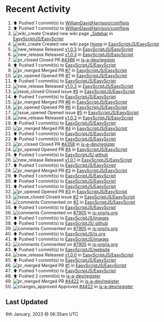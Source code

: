 # Recent Activity

<!--RECENT_ACTIVITY:start-->
1. ⬆️ Pushed 1 commit(s) to [WilliamDavidHarrison/coinflipjs](https://github.com/WilliamDavidHarrison/coinflipjs)<br>
2. ⬆️ Pushed 1 commit(s) to [WilliamDavidHarrison/coinflipjs](https://github.com/WilliamDavidHarrison/coinflipjs)<br>
3. ![wiki_create](https://cdn.jsdelivr.net/gh/Readme-Workflows/Readme-Icons@main/icons/octicons/Wiki.svg) Created new wiki page [_Sidebar](https://github.com/EasyScriptJS/EasyScript/wiki/_Sidebar) in [EasyScriptJS/EasyScript](https://github.com/EasyScriptJS/EasyScript)<br>
4. ![wiki_create](https://cdn.jsdelivr.net/gh/Readme-Workflows/Readme-Icons@main/icons/octicons/Wiki.svg) Created new wiki page [Home](https://github.com/EasyScriptJS/EasyScript/wiki/Home) in [EasyScriptJS/EasyScript](https://github.com/EasyScriptJS/EasyScript)<br>
5. ![new_release](https://cdn.jsdelivr.net/gh/Readme-Workflows/Readme-Icons@main/icons/octicons/Release.svg) Released [v1.0.3](https://github.com/EasyScriptJS/EasyScript/releases/tag/v1.0.3) in [EasyScriptJS/EasyScript](https://github.com/EasyScriptJS/EasyScript)<br>
6. ![new_release](https://cdn.jsdelivr.net/gh/Readme-Workflows/Readme-Icons@main/icons/octicons/Release.svg) Released [v1.0.3](https://github.com/EasyScriptJS/EasyScript/releases/tag/v1.0.3) in [EasyScriptJS/EasyScript](https://github.com/EasyScriptJS/EasyScript)<br>
7. ![pr_closed](https://cdn.jsdelivr.net/gh/Readme-Workflows/Readme-Icons@main/icons/octicons/PullRequestClosed.svg) Closed PR [#4366](https://github.com/is-a-dev/register/pull/4366) in [is-a-dev/register](https://github.com/is-a-dev/register)<br>
8. ⬆️ Pushed 1 commit(s) to [EasyScriptJS/EasyScript](https://github.com/EasyScriptJS/EasyScript)<br>
9. ![pr_merged](https://cdn.jsdelivr.net/gh/Readme-Workflows/Readme-Icons@main/icons/octicons/PullRequestMerged.svg) Merged PR [#7](https://github.com/EasyScriptJS/EasyScript/pull/7) in [EasyScriptJS/EasyScript](https://github.com/EasyScriptJS/EasyScript)<br>
10. ![pr_opened](https://cdn.jsdelivr.net/gh/Readme-Workflows/Readme-Icons@main/icons/octicons/PullRequestOpened.svg) Opened PR [#7](https://github.com/EasyScriptJS/EasyScript/pull/7) in [EasyScriptJS/EasyScript](https://github.com/EasyScriptJS/EasyScript)<br>
11. ⬆️ Pushed 1 commit(s) to [EasyScriptJS/EasyScript](https://github.com/EasyScriptJS/EasyScript)<br>
12. ![new_release](https://cdn.jsdelivr.net/gh/Readme-Workflows/Readme-Icons@main/icons/octicons/Release.svg) Released [v1.0.3](https://github.com/EasyScriptJS/EasyScript/releases/tag/v1.0.3) in [EasyScriptJS/EasyScript](https://github.com/EasyScriptJS/EasyScript)<br>
13. ![issue_closed](https://cdn.jsdelivr.net/gh/Readme-Workflows/Readme-Icons@main/icons/octicons/IssueClosed.svg) Closed issue [#5](https://github.com/EasyScriptJS/EasyScript/issues/5) in [EasyScriptJS/EasyScript](https://github.com/EasyScriptJS/EasyScript)<br>
14. ⬆️ Pushed 1 commit(s) to [EasyScriptJS/EasyScript](https://github.com/EasyScriptJS/EasyScript)<br>
15. ![pr_merged](https://cdn.jsdelivr.net/gh/Readme-Workflows/Readme-Icons@main/icons/octicons/PullRequestMerged.svg) Merged PR [#6](https://github.com/EasyScriptJS/EasyScript/pull/6) in [EasyScriptJS/EasyScript](https://github.com/EasyScriptJS/EasyScript)<br>
16. ![pr_opened](https://cdn.jsdelivr.net/gh/Readme-Workflows/Readme-Icons@main/icons/octicons/PullRequestOpened.svg) Opened PR [#6](https://github.com/EasyScriptJS/EasyScript/pull/6) in [EasyScriptJS/EasyScript](https://github.com/EasyScriptJS/EasyScript)<br>
17. ![issue_opened](https://cdn.jsdelivr.net/gh/Readme-Workflows/Readme-Icons@main/icons/octicons/IssueOpened.svg) Opened issue [#5](https://github.com/EasyScriptJS/EasyScript/issues/5) in [EasyScriptJS/EasyScript](https://github.com/EasyScriptJS/EasyScript)<br>
18. ![new_release](https://cdn.jsdelivr.net/gh/Readme-Workflows/Readme-Icons@main/icons/octicons/Release.svg) Released [v1.0.2](https://github.com/EasyScriptJS/EasyScript/releases/tag/v1.0.2) in [EasyScriptJS/EasyScript](https://github.com/EasyScriptJS/EasyScript)<br>
19. ⬆️ Pushed 1 commit(s) to [EasyScriptJS/EasyScript](https://github.com/EasyScriptJS/EasyScript)<br>
20. ![pr_merged](https://cdn.jsdelivr.net/gh/Readme-Workflows/Readme-Icons@main/icons/octicons/PullRequestMerged.svg) Merged PR [#4](https://github.com/EasyScriptJS/EasyScript/pull/4) in [EasyScriptJS/EasyScript](https://github.com/EasyScriptJS/EasyScript)<br>
21. ⬆️ Pushed 1 commit(s) to [EasyScriptJS/EasyScript](https://github.com/EasyScriptJS/EasyScript)<br>
22. ⬆️ Pushed 1 commit(s) to [EasyScriptJS/EasyScript](https://github.com/EasyScriptJS/EasyScript)<br>
23. ![pr_closed](https://cdn.jsdelivr.net/gh/Readme-Workflows/Readme-Icons@main/icons/octicons/PullRequestClosed.svg) Closed PR [#4358](https://github.com/is-a-dev/register/pull/4358) in [is-a-dev/register](https://github.com/is-a-dev/register)<br>
24. ![pr_opened](https://cdn.jsdelivr.net/gh/Readme-Workflows/Readme-Icons@main/icons/octicons/PullRequestOpened.svg) Opened PR [#4](https://github.com/EasyScriptJS/EasyScript/pull/4) in [EasyScriptJS/EasyScript](https://github.com/EasyScriptJS/EasyScript)<br>
25. ⬆️ Pushed 1 commit(s) to [EasyScriptJS/.github](https://github.com/EasyScriptJS/.github)<br>
26. ![new_release](https://cdn.jsdelivr.net/gh/Readme-Workflows/Readme-Icons@main/icons/octicons/Release.svg) Released [v1.0.1](https://github.com/EasyScriptJS/EasyScript/releases/tag/v1.0.1) in [EasyScriptJS/EasyScript](https://github.com/EasyScriptJS/EasyScript)<br>
27. ⬆️ Pushed 1 commit(s) to [EasyScriptJS/EasyScript](https://github.com/EasyScriptJS/EasyScript)<br>
28. ![pr_merged](https://cdn.jsdelivr.net/gh/Readme-Workflows/Readme-Icons@main/icons/octicons/PullRequestMerged.svg) Merged PR [#3](https://github.com/EasyScriptJS/EasyScript/pull/3) in [EasyScriptJS/EasyScript](https://github.com/EasyScriptJS/EasyScript)<br>
29. ⬆️ Pushed 1 commit(s) to [EasyScriptJS/EasyScript](https://github.com/EasyScriptJS/EasyScript)<br>
30. ⬆️ Pushed 1 commit(s) to [EasyScriptJS/EasyScript](https://github.com/EasyScriptJS/EasyScript)<br>
31. ⬆️ Pushed 1 commit(s) to [EasyScriptJS/EasyScript](https://github.com/EasyScriptJS/EasyScript)<br>
32. ![pr_opened](https://cdn.jsdelivr.net/gh/Readme-Workflows/Readme-Icons@main/icons/octicons/PullRequestOpened.svg) Opened PR [#3](https://github.com/EasyScriptJS/EasyScript/pull/3) in [EasyScriptJS/EasyScript](https://github.com/EasyScriptJS/EasyScript)<br>
33. ![issue_closed](https://cdn.jsdelivr.net/gh/Readme-Workflows/Readme-Icons@main/icons/octicons/IssueClosed.svg) Closed issue [#2](https://github.com/EasyScriptJS/EasyScript/issues/2) in [EasyScriptJS/EasyScript](https://github.com/EasyScriptJS/EasyScript)<br>
34. ![comments](https://cdn.jsdelivr.net/gh/Readme-Workflows/Readme-Icons@main/icons/octicons/Comment.svg) Commented on [#2](https://github.com/EasyScriptJS/EasyScript/issues/2#issuecomment-1373130402) in [EasyScriptJS/EasyScript](https://github.com/EasyScriptJS/EasyScript)<br>
35. ⬆️ Pushed 1 commit(s) to [EasyScriptJS/EasyScript](https://github.com/EasyScriptJS/EasyScript)<br>
36. ![comments](https://cdn.jsdelivr.net/gh/Readme-Workflows/Readme-Icons@main/icons/octicons/Comment.svg) Commented on [#7905](https://github.com/js-org/js.org/pull/7905#issuecomment-1373124174) in [js-org/js.org](https://github.com/js-org/js.org)<br>
37. ⬆️ Pushed 1 commit(s) to [EasyScriptJS/images](https://github.com/EasyScriptJS/images)<br>
38. ⬆️ Pushed 1 commit(s) to [EasyScriptJS/.github](https://github.com/EasyScriptJS/.github)<br>
39. ![comments](https://cdn.jsdelivr.net/gh/Readme-Workflows/Readme-Icons@main/icons/octicons/Comment.svg) Commented on [#7905](https://github.com/js-org/js.org/pull/7905#issuecomment-1373115765) in [js-org/js.org](https://github.com/js-org/js.org)<br>
40. ⬆️ Pushed 1 commit(s) to [EasyScriptJS/js.org](https://github.com/EasyScriptJS/js.org)<br>
41. ⬆️ Pushed 1 commit(s) to [EasyScriptJS/images](https://github.com/EasyScriptJS/images)<br>
42. ![comments](https://cdn.jsdelivr.net/gh/Readme-Workflows/Readme-Icons@main/icons/octicons/Comment.svg) Commented on [#7905](https://github.com/js-org/js.org/pull/7905#issuecomment-1373113593) in [js-org/js.org](https://github.com/js-org/js.org)<br>
43. ⬆️ Pushed 1 commit(s) to [EasyScriptJS/website](https://github.com/EasyScriptJS/website)<br>
44. ![new_release](https://cdn.jsdelivr.net/gh/Readme-Workflows/Readme-Icons@main/icons/octicons/Release.svg) Released [v1.0.0](https://github.com/EasyScriptJS/EasyScript/releases/tag/v1.0.0) in [EasyScriptJS/EasyScript](https://github.com/EasyScriptJS/EasyScript)<br>
45. ⬆️ Pushed 1 commit(s) to [EasyScriptJS/EasyScript](https://github.com/EasyScriptJS/EasyScript)<br>
46. ![pr_merged](https://cdn.jsdelivr.net/gh/Readme-Workflows/Readme-Icons@main/icons/octicons/PullRequestMerged.svg) Merged PR [#1](https://github.com/EasyScriptJS/EasyScript/pull/1) in [EasyScriptJS/EasyScript](https://github.com/EasyScriptJS/EasyScript)<br>
47. ⬆️ Pushed 1 commit(s) to [EasyScriptJS/EasyScript](https://github.com/EasyScriptJS/EasyScript)<br>
48. ⬆️ Pushed 2 commit(s) to [is-a-dev/register](https://github.com/is-a-dev/register)<br>
49. ![pr_merged](https://cdn.jsdelivr.net/gh/Readme-Workflows/Readme-Icons@main/icons/octicons/PullRequestMerged.svg) Merged PR [#4422](https://github.com/is-a-dev/register/pull/4422) in [is-a-dev/register](https://github.com/is-a-dev/register)<br>
50. ![changes_approved](https://cdn.jsdelivr.net/gh/Readme-Workflows/Readme-Icons@main/icons/octicons/ApprovedChanges.svg) Approved [#4422](https://github.com/is-a-dev/register/pull/4422#pullrequestreview-1238291990) in [is-a-dev/register](https://github.com/is-a-dev/register)<br>
<!--RECENT_ACTIVITY:end-->

## Last Updated
<!--RECENT_ACTIVITY:last_update-->
6th January, 2023 @ 06:35am UTC
<!--RECENT_ACTIVITY:last_update_end-->
